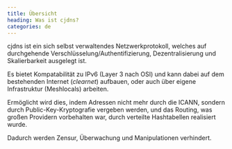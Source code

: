```yaml
---
title: Übersicht
heading: Was ist cjdns?
categories: de
---
```

cjdns ist ein sich selbst verwaltendes Netzwerkprotokoll, welches auf durchgehende Verschlüsselung/Authentifizierung, Dezentralisierung und Skalierbarkeit ausgelegt ist.

Es bietet Kompatabilität zu IPv6 (Layer 3 nach OSI) und kann dabei auf dem bestehenden Internet (*clearnet*) aufbauen, oder auch über eigene Infrastruktur (Meshlocals) arbeiten.

Ermöglicht wird dies, indem Adressen nicht mehr durch die ICANN, sondern durch Public-Key-Kryptografie vergeben werden, und das Routing, was großen Providern vorbehalten war, durch verteilte Hashtabellen realisiert wurde.

Dadurch werden Zensur, Überwachung und Manipulationen verhindert.
